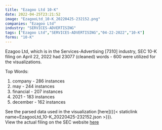 ```yaml
---
title: "Ezagoo Ltd 10-K"
date: 2022-04-25T23:21:52
image: "EzagooLtd_10-K_20220425-232152.png"
companies: "Ezagoo Ltd"
industry: "SERVICES-ADVERTISING"
tags: ["Ezagoo Ltd","SERVICES-ADVERTISING","04-22-2022","10-K"]
forms: "10-K"
---
```

Ezagoo Ltd, which is in the Services-Advertising [7310] industry, SEC 10-K filing on April 22, 2022 had 23077 (cleaned) words - 600 were utilized for the visualizations.

Top Words:
1. company - 286 instances
2. may - 244 instances
3. financial - 207 instances
4. 2021 - 183 instances
5. december - 162 instances


See the parsed data used in the visualization [here]({{< staticlink name=EzagooLtd_10-K_20220425-232152.json >}}).  
View the actual filing on the SEC website [here](https://www.sec.gov/Archives/edgar/data/1752372/0001493152-22-010744.txt)